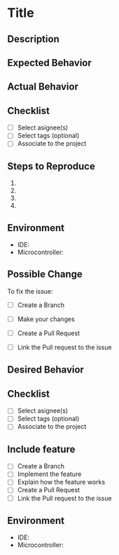 # Title 
<!--- Choose a title depending on the issue. -->
<!--- Include: BC for Bug Fix or Change, NF for New Feature, TE for TESTING. -->

## Description
<!--- Please write a detailed summary about the issue and root cause. -->



<!--- IF issue is a BUG FIX you can use the following sections -->

## Expected Behavior
<!--- Explain what should happen -->

## Actual Behavior
<!--- Explain what happens instead -->

## Checklist
- [ ] Select asignee(s)
- [ ] Select tags (optional)
- [ ] Associate to the project

## Steps to Reproduce 
<!--- Provide a link to a live example, or an unambiguous set of steps to -->
<!--- reproduce this bug or change. Include code to reproduce, if relevant -->
1.
2.
3.
4.

## Environment
<!--- Include as many relevant details about the environment you experienced the bug in -->
* IDE:
* Microcontroller:

## Possible Change
<!--- Suggest a fix or reason for the bug (optional) -->

To fix the issue:
- [ ] Create a Branch
- [ ] Make your changes
- [ ] Create a Pull Request 
- [ ] Link the Pull request to the issue




<!--- IF issue is a NEW FEATURE you can use the following sections -->
## Desired Behavior
<!--- Explain what will happen -->

## Checklist
- [ ] Select asignee(s)
- [ ] Select tags (optional)
- [ ] Associate to the project

## Include feature
- [ ] Create a Branch
- [ ] Implement the feature
- [ ] Explain how the feature works
- [ ] Create a Pull Request 
- [ ] Link the Pull request to the issue

## Environment
<!--- Include as many relevant details about the environment you develop the feature in -->
* IDE:
* Microcontroller:




<!--- IF issue is a TEST you can use the following sections -->

